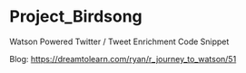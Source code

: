 # Project_Birdsong
Watson Powered Twitter / Tweet Enrichment Code Snippet

Blog:
https://dreamtolearn.com/ryan/r_journey_to_watson/51
